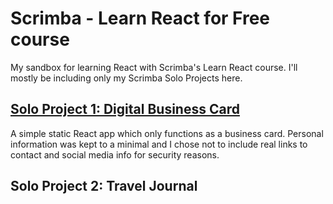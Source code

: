 # Scrimba - Learn React for Free course
My sandbox for learning React with Scrimba's Learn React course. I'll mostly be including only my Scrimba Solo Projects here.

## [Solo Project 1: Digital Business Card](https://jessiejalca-digital-business-card.netlify.app/)
A simple static React app which only functions as a business card. Personal information was kept to a minimal and I chose not to include real links to contact and social media info for security reasons.

## Solo Project 2: Travel Journal